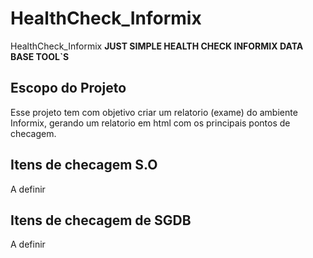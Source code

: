 # HealthCheck_Informix
HealthCheck_Informix
**JUST SIMPLE HEALTH CHECK INFORMIX DATA BASE TOOL`S**

## Escopo do Projeto
Esse projeto tem com objetivo criar um relatorio (exame) do ambiente Informix, gerando um relatorio em html com os principais pontos de checagem.

## Itens de checagem S.O
A definir

## Itens de checagem de SGDB
A definir


